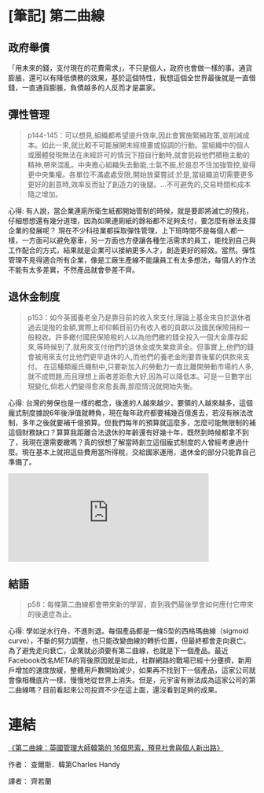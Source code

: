 # [筆記] 第二曲線


## 政府舉債
「用未來的錢，支付現在的花費需求」，不只是個人，政府也會做一樣的事。通貨膨脹，還可以有降低債務的效果，基於這個特性，我想這個全世界最後就是一直借錢，一直通貨膨脹，負債越多的人反而才是贏家。

<!--more-->

## 彈性管理
>  p144-145：可以想見,組織都希望提升效率,因此會實施緊縮政策,並削減成本。如此一來,就比較不可能展開未經規畫或協調的行動。當組織中的個人或團體發現無法在未經許可的情況下擅自行動時,就會扼殺他們積極主動的精神,帶來混亂。中央擔心組織失去動能,士氣不振,於是忍不住加強管控,變得更中央集權。各單位不滿處處受限,開始放棄嘗試·於是,當組織追切需要更多更好的創意時,效率反而扯了創造力的後腿。...不可避免的,交易時間和成本隨之增加。

心得: 有人說，當企業連廁所衛生紙都開始管制的時候，就是要即將滅亡的預兆，仔細想想還有幾分道理，因為如果連廁紙的餘裕都不足夠支付，要怎麼有辦法支撐企業的發展呢？
現在不少科技業都採取彈性管理，上下班時間不是每個人都一樣，一方面可以避免塞車，另一方面也方便讓各種生活需求的員工，能找到自己與工作配合的方式，結果就是企業可以接納更多人才，創造更好的綜效。當然。彈性管理不見得適合所有企業，像是工廠生產線不能讓員工有太多想法，每個人的作法不能有太多差異，不然產品就會參差不齊。

## 退休金制度
> p153：如今英國養老金乃是靠目前的收入來支付,理論上基金來自於退休者過去提撥的金額,實際上却仰賴目前仍有收入者的貢獻以及國民保險捐和一般稅收。許多繳付國民保險稅的人以為他們繳的錢全投入一個大金庫存起來,等時候到了,就用來支付他們的退休金或失業救濟金。但事實上,他們的錢會被用來支付比他們更早退休的人,而他們的養老金則要靠後輩的供款來支付。
在這種類龐氏機制中,只要新加入的勞動力一直比離開勞動市場的人多,就不成問題,而且理想上兩者差距愈大好,因為可以降低本。可是一旦數字出現變化,倘若人們變得愈來愈長壽,那麼情況就開始失衡。

心得: 台灣的勞保也是一樣的概念，後進的人越來越少，要領的人越來越多，這個龐式制度據說6年後淨值就轉負，現在每年政府都要補幾百億進去，若沒有辦法改制，多年之後就要補千億預算。但我們每年的預算就這麼多，怎麼可能無限制的補這個財務缺口？算算我距離合法退休的年齡還有好幾十年，既然到時候都拿不到了，我現在還需要繳嗎？真的很想了解當時創立這個龐式制度的人曾經考慮過什麼。現在基本上就把這些費用當所得稅，交給國家運用，退休金的部分只能靠自己準備了。
<iframe src="https://open.firstory.me/embed/story/cl6ivlel402mm01xk6el451pi" height="180" width="81%" frameborder="0" scrolling="no"></iframe>

## 結語
> p58：每條第二曲線都會帶來新的學習，直到我們最後學會如何應付它帶來的後遺症為止。

心得: 學如逆水行舟，不進則退。每個產品都是一條S型的西格瑪曲線（sigmoid curve），不斷的努力調整，也只能改變曲線的轉折位置，但最終都會走向衰亡。為了避免走向衰亡，企業就必須要有第二曲線，也就是下一個產品。最近Facebook改名META的背後原因就是如此，社群網路的戰場已經十分壅擠，新用戶增加的速度放緩，整體用戶數開始減少，如果再不找到下一個產品，這家公司就會像相機底片一樣，慢慢地從世界上消失。但是，元宇宙有辦法成為這家公司的第二曲線嗎？目前看起來公司投資不少在這上面，還沒看到足夠的成果。

# 連結
[《第二曲線：英國管理大師韓第的 16個思索，預見社會與個人新出路》](https://tw.buy.yahoo.com/gdsale/gdbksale.asp?gdid=6582013)

作者： 查爾斯．韓第Charles Handy

譯者： 齊若蘭
